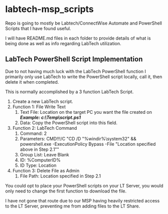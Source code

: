 # labtech-msp_scripts
Repo is going to mostly be Labtech/ConnectWise Automate and PowerShell Scripts that I have found useful.

I will have README.md files in each folder to provide details of what is being done as well as info regarding LabTech utilization.

## LabTech PowerShell Script Implementation
Due to not having much luck with the LabTech PowerShell function I primarily only use LabTech to write the PowerShell script locally, call it, then delete it when completed.

This is normally accomplished by a 3 function LabTech Script.

1. Create a new LabTech script.
2. Function 1: File Write Text
    1. Text File: Location on the target PC you want the file created on ***Example: c:\Temp\script.ps1***
    2. Data: Copy the PowerShell script into this field.
3. Function 2: LabTech Command
    1. Command: 2
    2. Parameters: CMD!!!/C "CD /D "%windir%\system32" && powershell.exe -ExecutionPolicy Bypass -File "Location specified above in Step 2.1""
    3. Group List: Leave Blank
    4. ID: %ComputerID%
    5. ID Type: Location
4. Function 3: Delete File as Admin
    1. File Path: Location specified in Step 2.1

You could opt to place your PowerShell scripts on your LT Server, you would only need to change the first function to download the file.

I have not gone that route due to our MSP having heavily restricted access to the LT Server, preventing me from adding files to the LT Share.